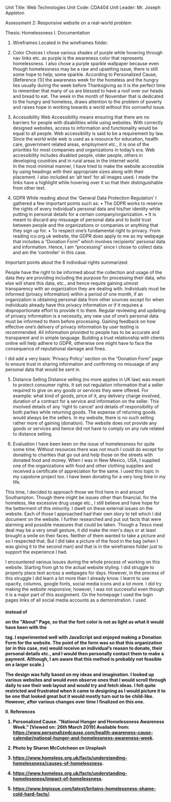 Unit Title: Web Technologies
Unit Code: CDA404
Unit Leader: Mr. Joseph Appleton

Assessment 2: Responsive website on a real-world problem 

Thesis: Homelessness
 I. Documentation

1. Wireframes
Located in the wireframes folder. 

2. Color Choices
 I chose various shades of purple while hovering through nav links etc. as purple is the awareness color that represents homelessness. I also chose a purple sparkle wallpaper because even though homelessness may be a raw and upsetting issue, there is still some hope to help; some sparkle. According to Personalized Cause, [Reference (1)] the awareness week for the homeless and the hungry lies usually during the week before Thanksgiving as it is the perfect time to remember that many of us are blessed to have a roof over our heads and bread to eat. The week in the month of November that is dedicated to the hungry and homeless, draws attention to the problem of poverty and raises hope in working towards a world without this sorrowful issue.

3. Accessibility
Web Accessibility means ensuring that there are no barriers for people with disabilities while using websites. With correctly designed websites, access to information and functionality would be equal to all people. Web accessibility is said to be a requirement by law. Since the world wide web is used as a resource for education, health care, government related areas, employment etc., it is one of the priorities for most companies and organizations in today’s era. Web accessibility includes disabled people, older people, others in developing countries and in rural areas in the internet world.  
In the most minimal manner, I have tried to make the website accessible by using headings with their appropriate sizes along with their placement. I also included an ‘alt text’ for all images used. I made the links have a highlight while hovering over it so that their distinguishable from other text. 

4. GDPR
While reading about the ‘General Data Protection Regulation’ I gathered a few important points such as: 
•	The GDPR works to reserve the rights of every individual’s personal data and his/her identity while putting in personal details for a certain company/organization. 
•	It is meant to discard any misusage of personal data and to build trust between people and the organizations or companies or anything that they sign up for. 
•	To respect one’s fundamental right to privacy. 
From reading ico.org.uk website, the GDPR does apply to me as my webpage that includes a “Donation Form” which involves recipients’ personal data and information. Hence, I am “processing” since I chose to collect data and am the ‘controller’ in this case.

Important points about the 8 individual rights summarized: 

People have the right to be informed about the collection and usage of the data they are providing including the purpose for processing their data, who else will share this data, etc., and hence require gaining utmost transparency with an organization they are dealing with. Individuals must be informed (privacy information) within a period of one month, if an organization is obtaining personal data from other sources except for when individuals already have this privacy information or if it requires a disproportionate effort to provide it to them. Regular reviewing and updating of privacy information is a necessity, any new use of one’s personal data must be informed to them before processing. Gaining feedback on how effective one’s delivery of privacy information by user testing is recommended. All information provided to people has to be accurate and transparent and in simple language. Building a trust relationship with clients online will help adhere to GDPR, otherwise one might have to face the consequence of reputational damage and fines.

 I did add a very basic ‘Privacy Policy’ section on the “Donation Form” page to ensure trust in sharing information and confirming no misusage of any personal data that would be sent in. 

5. Distance Selling
Distance selling (no more applies in UK law) was meant to protect consumer rights. It set out regulation information that a seller required to give on any goods or services they were offered. For example: what kind of goods, price of it, any delivery charge involved, duration of a contract for a service and information on the seller. This involved details of any ‘right to cancel’ and details of responsibility of both parties while returning goods. The expense of returning goods would always be the sellers. 
In my website, there is no such selling rather more of gaining (donation). The website does not provide any goods or services and hence did not have to comply on any rule related to distance selling.

6. Evaluation
 I have been keen on the issue of homelessness for quite some time. Without resources there was not much I could do except for donating to charities that go out and help those on the streets with donated food and money. When I was in New Mexico, USA, I supplied one of the organizations with food and other clothing supplies and received a certificate of appreciation for the same. I used this topic in my capstone project too. I have been donating for a very long time in my life. 

This time, I decided to approach those we find here in and around Southampton. Though there might be issues other than financial, for the homeless, like excessive drug usage etc., I still believe and have hope for the betterment of this minority. I dwelt on these external issues on the website. Each of those I approached had their own story to tell which I did document on the website. I further researched and put out facts that were alarming and possible measures that could be taken. Though a Tesco meal deal may be a very small gesture, it did make the men's days or at least brought a smile on their faces. Neither of them wanted to take a picture and so I respected that. But I did take a picture of the food in the bag (when I was giving it to the second man) and that is in the wireframes folder just to support the experience I had.

I encountered various issues during the whole process of working on this website. Starting from git to the actual website styling. I did struggle to properly place text across a webpages for days. However, in the process of this struggle I did learn a lot more than I already know. I learnt to use opacity, columns, google fonts, social media icons and a lot more. I did try making the website responsive; however, I was not successful even though it is a major part of this assignment. On the homepage I used the login pages links of all social media accounts as a demonstration. I used <h4> instead of <p> on the "About" Page, so that the font color is not as light as what it would have been with the <p> tag. I experimented well with JavaScript and enjoyed making a Donation Form for the website. The point of the form was so that this organization (or in this case, me) would receive an individual’s reason to donate, their personal details etc., and I would then personally contact them to make a payment. Although, I am aware that this method is probably not feasible on a larger scale.)

The design was fully based on my ideas and imagination. I looked up various websites and would even observe ones that I would scroll through daily to see their web layout and would try and fetch ideas. I felt quite restricted and frustrated when it came to designing as I would picture it to be one that looked great but it would mostly turn out to be child-like. However, after various changes over time I finalized on this one. 
       


II. References 

   1. Personalized Cause. "National Hunger and Homelessness Awareness Week." [Viewed on: 26th March 2019] Available from: https://www.personalizedcause.com/health-awareness-cause-calendar/national-hunger-and-homelessness-awareness-week. 

   2. Photo by Sharon McCutcheon on Unsplash

   3. https://www.homeless.org.uk/facts/understanding-homelessness/causes-of-homelessness. 

   4. https://www.homeless.org.uk/facts/understanding-homelessness/impact-of-homelessness.  

   5. https://www.bigissue.com/latest/britains-homelessness-shame-cold-hard-facts/.
